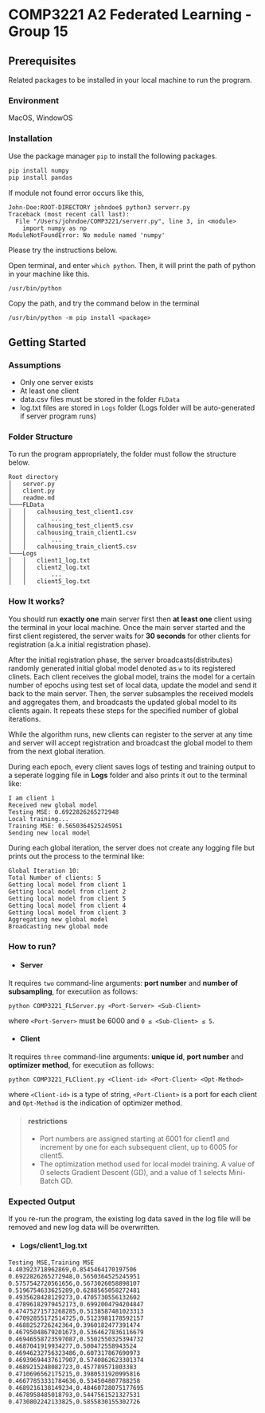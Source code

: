 # COMP3221 A2 Federated Learning - Group 15

## Prerequisites

Related packages to be installed in your local machine to run the program.

### Environment

MacOS, WindowOS

### Installation

Use the package manager `pip` to install the following packages.

```bash
pip install numpy
pip install pandas
```

If module not found error occurs like this,

```
John-Doe:ROOT-DIRECTORY johndoe$ python3 serverr.py
Traceback (most recent call last):
  File "/Users/johndoe/COMP3221/serverr.py", line 3, in <module>
    import numpy as np
ModuleNotFoundError: No module named 'numpy'
```

Please try the instructions below.

Open terminal, and enter `which python`.
Then, it will print the path of python in your machine like this.

```
/usr/bin/python
```

Copy the path, and try the command below in the terminal

```
/usr/bin/python -m pip install <package>
```

## Getting Started

### Assumptions

-   Only one server exists
-   At least one client
-   data.csv files must be stored in the folder `FLData`
-   log.txt files are stored in `Logs` folder (Logs folder will be auto-generated if server program runs)

### Folder Structure

To run the program appropriately, the folder must follow the structure below.

```
Root directory
│   server.py
│   client.py
│   readme.md
└───FLData
│   │   calhousing_test_client1.csv
│   │       ...
│   │   calhousing_test_client5.csv
│   │   calhousing_train_client1.csv
│   │       ...
│   │   calhousing_train_client5.csv
└───Logs
│   │   client1_log.txt
│   │   client2_log.txt
│   │       ...
│   │   client5_log.txt
```

### How It works?

You should run **exactly one** main server first then **at least one** client using the terminal in your local machine. Once the main server started and the first client registered, the server waits for **30 seconds** for other clients for registration (a.k.a initial registration phase).

After the initial registration phase, the server broadcasts(distributes) randomly generated initial global model denoted as `w` to its registered clinets. Each client receives the global model, trains the model for a certain number of epochs using test set of local data, update the model and send it back to the main server. Then, the server subsamples the received models and aggregates them, and broadcasts the updated global model to its clients again. It repeats these steps for the specified number of global iterations.

While the algorithm runs, new clients can register to the server at any time and server will accept registration and broadcast the global model to them from the next global iteration.

During each epoch, every client saves logs of testing and training output to a seperate logging file in **Logs** folder and also prints it out to the terminal like:

```
I am client 1
Received new global model
Testing MSE: 0.6922826265272948
Local training...
Training MSE: 0.5650364525245951
Sending new local model
```

During each global iteration, the server does not create any logging file but prints out the process to the terminal like:

```
Global Iteration 10:
Total Number of clients: 5
Getting local model from client 1
Getting local model from client 2
Getting local model from client 5
Getting local model from client 4
Getting local model from client 3
Aggregating new global model
Broadcasting new global mode
```

### How to run?

-   #### Server

It requires `two` command-line arguments: **port number** and **number of subsampling**, for executiion as follows:

```
python COMP3221_FLServer.py <Port-Server> <Sub-Client>
```

where `<Port-Server>` must be 6000 and `0 ≤ <Sub-Client> ≤ 5`.

-   #### Client

It requires `three` command-line arguments: **unique id**, **port number** and **optimizer method**, for executiion as follows:

```
python COMP3221_FLClient.py <Client-id> <Port-Client> <Opt-Method>
```

where `<Client-id>` is a type of string, `<Port-Client>` is a port for each client and `Opt-Method` is the indication of optimizer method.

> #### restrictions
>
> -   Port numbers are assigned starting at 6001 for client1 and increment by one for each subsequent client, up to 6005 for client5.
> -   The optimization method used for local model training. A value of 0 selects Gradient Descent (GD), and a value of 1 selects Mini-Batch GD.

### Expected Output

If you re-run the program, the existing log data saved in the log file will be removed and new log data will be overwritten.

-   #### Logs/client1_log.txt

```
Testing MSE,Training MSE
4.403923718962869,0.8545464170197506
0.6922826265272948,0.5650364525245951
0.5757542720561656,0.5673026058898107
0.5196754633625289,0.6288565058272481
0.4935628428129273,0.4705730556132602
0.47896182979452173,0.6992004794204847
0.47475271573268285,0.5138587481023313
0.47092855172514725,0.5123981178592157
0.4688252726242364,0.3960182477391474
0.46795048679201673,0.5364627836116679
0.46946558723597087,0.5502550325394732
0.4687041919934277,0.500472558943524
0.46946232756323486,0.607317867690973
0.46939694437617907,0.5740862623301374
0.4689215248082723,0.457789571803383
0.4710696562175215,0.3980531920995816
0.46677853331784636,0.534504807788258
0.4689216138149234,0.48460728075177695
0.4678958485018793,0.5447561521327531
0.4730802242133825,0.5855830155302726
```
